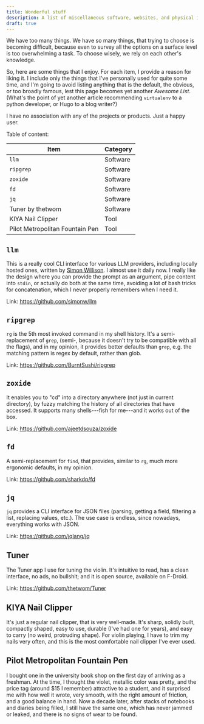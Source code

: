 ```yaml
---
title: Wonderful stuff
description: A list of miscellaneous software, websites, and physical items that I really enjoy using.
draft: true
---
```


We have too many things. We have so many things, that trying to choose is becoming difficult, because even to survey all the options on a surface level is too overwhelming a task. To choose wisely, we rely on each other's knowledge.

So, here are some things that I enjoy. For each item, I provide a reason for liking it. I include only the things that I've personally used for quite some time, and I'm going to avoid listing anything that is the default, the obvious, or too broadly famous, lest this page becomes yet another _Awesome List_. (What's the point of yet another article recommending `virtualenv` to a python developer, or Hugo to a blog writer?)

I have no association with any of the projects or products. Just a happy user.

Table of content:

| Item                            | Category |
| ------------------------------- | -------- |
| `llm`                           | Software |
| `ripgrep`                       | Software |
| `zoxide`                        | Software |
| `fd`                            | Software |
| `jq`                            | Software |
| Tuner by thetwom                | Software |
| KIYA Nail Clipper               | Tool     |
| Pilot Metropolitan Fountain Pen | Tool     |

## `llm`

This is a really cool CLI interface for various LLM providers, including locally hosted ones, written by [Simon Willison](https://simonwillison.net/). I almost use it daily now. I really like the design where you can provide the prompt as an argument, pipe content into `stdin`, or actually do both at the same time, avoiding a lot of bash tricks for concatenation, which I never properly remembers when I need it.

Link: <https://github.com/simonw/llm>

## `ripgrep`

`rg` is the 5th most invoked command in my shell history. It's a semi-replacement of `grep`, (semi-, because it doesn't try to be compatible with all the flags), and in my opinion, it provides better defaults than `grep`, e.g. the matching pattern is regex by default, rather than glob.

Link: <https://github.com/BurntSushi/ripgrep>

## `zoxide`

It enables you to "cd" into a directory anywhere (not just in current directory), by fuzzy matching the history of all directories that have accessed. It supports many shells---fish for me---and it works out of the box.

Link: <https://github.com/ajeetdsouza/zoxide>

## `fd`

A semi-replacement for `find`, that provides, similar to `rg`, much more ergonomic defaults, in my opinion.

Link: <https://github.com/sharkdp/fd>

## `jq`

`jq` provides a CLI interface for JSON files (parsing, getting a field, filtering a list, replacing values, etc.). The use case is endless, since nowadays, everything works with JSON.

Link: <https://github.com/jqlang/jq>

## Tuner

The Tuner app I use for tuning the violin. It's intuitive to read, has a clean interface, no ads, no bullshit; and it is open source, available on F-Droid.

Link: <https://github.com/thetwom/Tuner>

## KIYA Nail Clipper

It's just a regular nail clipper, that is very well-made. It's sharp, solidly built, compactly shaped, easy to use, durable (I've had one for years), and easy to carry (no weird, protruding shape). For violin playing, I have to trim my nails very often, and this is the most comfortable nail clipper I've ever used.

## Pilot Metropolitan Fountain Pen

I bought one in the university book shop on the first day of arriving as a freshman. At the time, I thought the violet, metallic color was pretty, and the price tag (around $15 I remember) attractive to a student, and it surprised me with how well it wrote, very smooth, with the right amount of friction, and a good balance in hand. Now a decade later, after stacks of notebooks and diaries being filled, I still have the same one, which has never jammed or leaked, and there is no signs of wear to be found.
